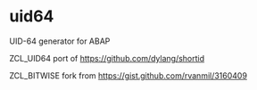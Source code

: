 # uid64
UID-64 generator for ABAP

ZCL_UID64 port of https://github.com/dylang/shortid

ZCL_BITWISE fork from https://gist.github.com/rvanmil/3160409
